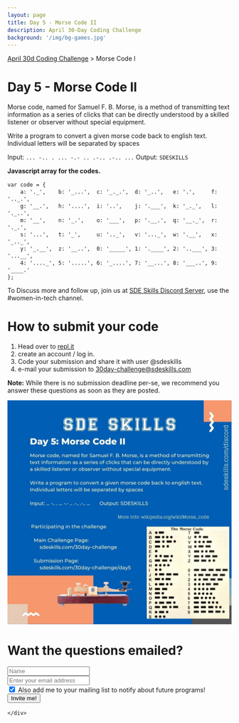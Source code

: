 ```yaml
---
layout: page
title: Day 5 - Morse Code II
description: April 30-Day Coding Challenge
background: '/img/bg-games.jpg'
---
```

[April 30d Coding Challenge](/30day-challenge/) > Morse Code I

# Day 5 - Morse Code II
Morse code, named for Samuel F. B. Morse, is a method of transmitting text information as a series of clicks that can be directly understood by a skilled listener or observer without special equipment.

Write a program to convert a given morse code back to english text. Individual letters will be separated by spaces

Input: ``... -.. . ... -.- .. .-.. .-.. ...``
Output: ``SDESKILLS``

**Javascript array for the codes.**

```
var code = {
	a: '._',    b: '_...',  c: '_._.',  d: '_..',   e: '.',     f: '.._.',
	g: '__.',   h: '....',  i: '..',    j: '.___',  k: '_._',   l: '._..',
	m: '__',    n: '_.',    o: '___',   p: '.__.',  q: '__._',  r: '._.',
	s: '...',   t: '_',     u: '.._',   v: '..._',  w: '.__',   x: '_.._',
	y: '_.__',  z: '__..',  0: '_____', 1: '.____', 2: '..___', 3: '...__',
	4: '...._', 5: '.....', 6: '_....', 7: '__...', 8: '___..', 9: '____.'
};
```


To Discuss more and follow up, join us at [SDE Skills Discord Server](https://sdeskills.com/discord), use the #women-in-tech channel.

# How to submit your code
1. Head over to [repl.it](https://repl.it)
2. create an account / log in.
3. Code your submission and share it with user @sdeskills
4. e-mail your submission to [30day-challenge@sdeskills.com](mailto:30day-challenge@sdeskills.com)

**Note:** While there is no submission deadline per-se, we recommend you answer these questions as soon as they are posted.

![Day 5 - Morse Code I](/img/30day-challenge/day5.jpg)

# Want the questions emailed?
<form name="challenge" id="challenge">
  <div class="form-row">
    <div class="col-mx-12 col-md-9">
		<div class="row">
			<div class="col-mx-12 col-md-5">
			<input type="text" class="form-control form-control-lg mt-2" placeholder="Name" id="name" name="name">
			</div>
			<div class="col-mx-12 col-md-7">
			<input type="text" class="form-control form-control-lg mt-2" placeholder="Enter your email address" name="email" id="email">
			</div>
		</div>
		<div class="row">
			<div class="col-12">
				<div class="form-check">
					<input class="form-check-input" name="notify" type="checkbox" id="notify" checked="checked">
					<label class="form-check-label" for="notify">Also add me to your mailing list to notify about future programs!</label>
      			</div>
			</div>
	    </div>
    </div>
    <div class="col">
      <input  name="purpose" type="hidden" id="purpose" value="30dchallenge">
	  <button id="challengeSubmit" type="Submit" class="btn btn-primary mt-2">Invite me!</button>

    </div>
  </div>
</form>
<br/>

<!-- Event snippet for Website sale conversion page -->
<script>
  gtag('event', 'conversion', {
      'send_to': 'AW-674035741/-8rRCNqqlP4BEJ3ws8EC',
      'transaction_id': ''
  });
</script>
